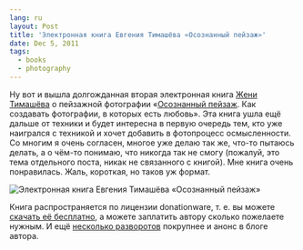 ```yaml
---
lang: ru
layout: Post
title: 'Электронная книга Евгения Тимашёва «Осознанный пейзаж»'
date: Dec 5, 2011
tags:
  - books
  - photography
---
```


Ну вот и вышла долгожданная вторая электронная книга [Жени Тимашёва](http://rezus.livejournal.com/) о пейзажной фотографии «[Осознанный пейзаж](http://www.fotografia.com.ua/books/). Как создавать фотографии, в которых есть любовь». Эта книга ушла ещё дальше от техники и будет интересна в первую очередь тем, кто уже наигрался с техникой и хочет добавить в фотопроцесс осмысленности. Со многим я очень согласен, многое уже делаю так же, что-то пытаюсь делать, а о чём-то понимаю, что никогда так не смогу (пожалуй, это тема отдельного поста, никак не связанного с книгой). Мне книга очень понравилась. Жаль, короткая, но таков уж формат.

![Электронная книга Евгения Тимашёва «Осознанный пейзаж»](upload://cover1.jpg)

Книга распространяется по лицензии donationware, т. е. вы можете [скачать её бесплатно](http://www.fotografia.com.ua/books/), а можете заплатить автору сколько пожелаете нужным. И ещё [несколько разворотов](http://www.fotografia.com.ua/2011/12/05/2730/) покрупнее и анонс в блоге автора.
